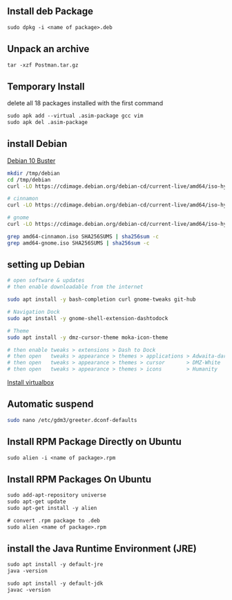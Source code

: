 ## Install deb Package
```txt
sudo dpkg -i <name of package>.deb
```


## Unpack an archive
```txt
tar -xzf Postman.tar.gz 
```


## Temporary Install
delete all 18 packages installed with the first command
```txt
sudo apk add --virtual .asim-package gcc vim
sudo apk del .asim-package
```


## install Debian
[Debian 10 Buster](https://cdimage.debian.org/debian-cd/current-live/amd64/iso-hybrid/)
```bash
mkdir /tmp/debian
cd /tmp/debian
curl -LO https://cdimage.debian.org/debian-cd/current-live/amd64/iso-hybrid/SHA256SUMS

# cinnamon
curl -LO https://cdimage.debian.org/debian-cd/current-live/amd64/iso-hybrid/debian-live-10.7.0-amd64-cinnamon.iso

# gnome
curl -LO https://cdimage.debian.org/debian-cd/current-live/amd64/iso-hybrid/debian-live-10.7.0-amd64-gnome.iso

grep amd64-cinnamon.iso SHA256SUMS | sha256sum -c
grep amd64-gnome.iso SHA256SUMS | sha256sum -c
```


## setting up Debian
```bash
# open software & updates
# then enable downloadable from the internet

sudo apt install -y bash-completion curl gnome-tweaks git-hub

# Navigation Dock
sudo apt install -y gnome-shell-extension-dashtodock

# Theme
sudo apt install -y dmz-cursor-theme moka-icon-theme

# then enable tweaks > extensions > Dash to Dock
# then open   tweaks > appearance > themes > applications > Adwaita-dark
# then open   tweaks > appearance > themes > cursor       > DMZ-White
# then open   tweaks > appearance > themes > icons        > Humanity
```

[Install virtualbox](https://www.virtualbox.org/wiki/Linux_Downloads)


## Automatic suspend
```bash
sudo nano /etc/gdm3/greeter.dconf-defaults
```


## Install RPM Package Directly on Ubuntu
```txt
sudo alien -i <name of package>.rpm
```


## Install RPM Packages On Ubuntu
```txt
sudo add-apt-repository universe
sudo apt-get update
sudo apt-get install -y alien

# convert .rpm package to .deb
sudo alien <name of package>.rpm
```


## install the Java Runtime Environment (JRE)
```txt
sudo apt install -y default-jre
java -version

sudo apt install -y default-jdk
javac -version
```
